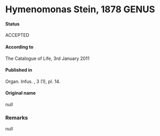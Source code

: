 Hymenomonas Stein, 1878 GENUS
=======

#### Status
ACCEPTED

#### According to
The Catalogue of Life, 3rd January 2011

#### Published in
Organ. Infus. , 3 (1), pl. 14.

#### Original name
null

### Remarks
null